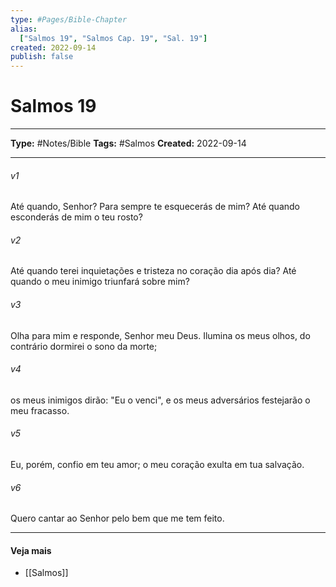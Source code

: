 ```yaml
---
type: #Pages/Bible-Chapter
alias:
  ["Salmos 19", "Salmos Cap. 19", "Sal. 19"]
created: 2022-09-14
publish: false
---
```


# Salmos 19

---

**Type:** #Notes/Bible
**Tags:** #Salmos
**Created:** 2022-09-14

---

###### v1
Até quando, Senhor? Para sempre te esquecerás de mim? Até quando esconderás de mim o teu rosto?
###### v2
Até quando terei inquietações e tristeza no coração dia após dia? Até quando o meu inimigo triunfará sobre mim?
###### v3
Olha para mim e responde, Senhor meu Deus. Ilumina os meus olhos, do contrário dormirei o sono da morte;
###### v4
os meus inimigos dirão: "Eu o venci", e os meus adversários festejarão o meu fracasso.
###### v5
Eu, porém, confio em teu amor; o meu coração exulta em tua salvação.
###### v6
Quero cantar ao Senhor pelo bem que me tem feito.


---

#### Veja mais

- [[Salmos]]
